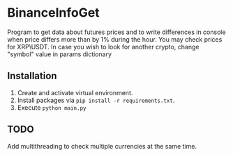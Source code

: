 # BinanceInfoGet
Program to get data about futures prices and to write differences in console when price differs more than by 1% during the hour.
You may check prices for XRP\USDT. In case you wish to look for another crypto, change "symbol" value in params dictionary

## Installation

1. Create and activate virtual environment.
2. Install packages via `pip install -r requirements.txt`.
3. Execute `python main.py`

## TODO

Add multithreading to check multiple currencies at the same time.
